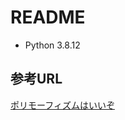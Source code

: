 # README

- Python 3.8.12

## 参考URL

[ポリモーフィズムはいいぞ](https://qiita.com/Akatsuki_py/items/3e35ba326ff254a6790d)
